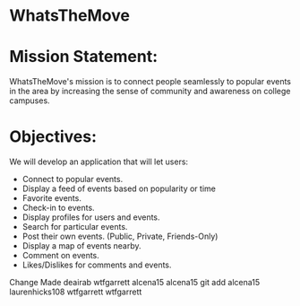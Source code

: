 # WhatsTheMove

# Mission Statement:
WhatsTheMove's mission is to connect people seamlessly to popular events in the area by increasing the sense of community and awareness on college campuses. 

# Objectives:
We will develop an application that will let users:
  - Connect to popular events.
  - Display a feed of events based on popularity or time
  - Favorite events.
  - Check-in to events.
  - Display profiles for users and events.
  - Search for particular events.
  - Post their own events. (Public, Private, Friends-Only)
  - Display a map of events nearby.
  - Comment on events.
  - Likes/Dislikes for comments and events.

Change Made
deairab
wtfgarrett
alcena15
alcena15 git add
alcena15
laurenhicks108
wtfgarrett
wtfgarrett
